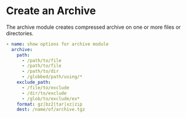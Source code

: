 # Create an Archive

The archive module creates compressed archive on one or more files or directories.

```yaml
- name: show options for archive module
  archive: 
    path:
      - /path/to/file
      - /path/to/file
      - /path/to/dir
      - /globbed/path/using/*
    exclude_path:
      - /file/to/exclude
      - /dir/to/exclude
      - /glob/to/exclude/ex*
    format: gz|bz2|tar|xz|zip
    dest: /name/of/archive.tgz
```

